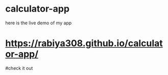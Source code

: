 # calculator-app
here is the live demo of my app
# https://rabiya308.github.io/calculator-app/
#check it out
